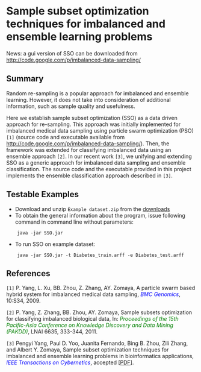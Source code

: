 # Sample subset optimization techniques for imbalanced and ensemble learning problems #

News: a gui version of SSO can be downloaded from http://code.google.com/p/imbalanced-data-sampling/

## Summary ##
Random re-sampling is a popular approach for imbalanced and ensemble learning. However, it does not take into consideration of additional information, such as sample quality and usefulness.

Here we establish sample subset optimization (SSO) as a data driven approach for re-sampling. This approach was initially implemented for imbalanced medical data sampling using particle swarm optimization (PSO) `[1]` (source code and executable available from http://code.google.com/p/imbalanced-data-sampling/). Then, the framework was extended for classifying imbalanced data using an ensemble approach `[2]`. In our recent work `[3]`, we unifying and extending SSO as a generic approach for imbalanced data sampling and ensemble classification. The source code and the executable provided in this project implements the ensemble classification approach described in `[3]`.

## Testable Examples ##
  * Download and unzip `Example dataset.zip` from the [downloads](https://code.google.com/p/sample-subset-optimization/downloads/list)
  * To obtain the general information about the program, issue following command in command line without parameters:
```
    java -jar SSO.jar
```
  * To run SSO on example dataset:
```
    java -jar SSO.jar -t Diabetes_train.arff -e Diabetes_test.arff
```

## References ##
`[1]` P. Yang, L. Xu, BB. Zhou, Z. Zhang, AY. Zomaya, A particle swarm based hybrid system for imbalanced medical data sampling, <font color='blue'><i>BMC Genomics</i></font>, 10:S34, 2009.

`[2]` P. Yang, Z. Zhang, BB. Zhou, AY. Zomaya, Sample subsets optimization for classifying imbalanced biological data, In: <font color='green'><i>Proceedings of the 15th Pacific-Asia Conference on Knowledge Discovery and Data Mining (PAKDD)</i></font>, LNAI 6635, 333-344, 2011.

`[3]` Pengyi Yang, Paul D. Yoo, Juanita Fernando, Bing B. Zhou, Zili Zhang, and Albert Y. Zomaya, Sample subset optimization techniques for imbalanced and ensemble learning problems in bioinformatics applications, <font color='blue'><i>IEEE Transactions on Cybernetics</i></font>, accepted [[PDF](http://sydney.edu.au/engineering/it/~yangpy/publication/SSO%20for%20imbalanced%20and%20ensemble%20learning.pdf)].